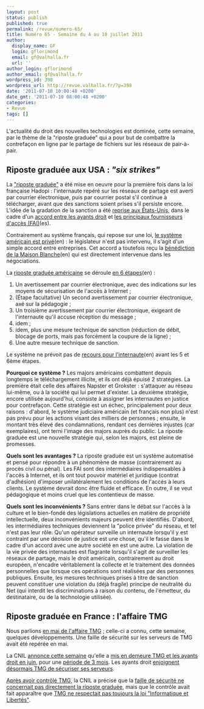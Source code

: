 ```yaml
---
layout: post
status: publish
published: true
permalink: /revue/numero-65/
title: Numéro 65 - Semaine du 4 au 10 juillet 2011
author:
  display_name: GF
  login: gflorimond
  email: gf@valhalla.fr
  url: ''
author_login: gflorimond
author_email: gf@valhalla.fr
wordpress_id: 398
wordpress_url: http://revue.valhalla.fr/?p=398
date: '2011-07-10 10:00:48 +0200'
date_gmt: '2011-07-10 08:00:48 +0200'
categories:
- Revue
tags: []
---
```

<p>L'actualité du droit des nouvelles technologies est dominée, cette semaine, par le thème de la "riposte graduée" qui a pour but de combattre la contrefaçon en ligne par le partage de fichiers sur les réseaux de pair-à-pair.</p>
<h2>Riposte graduée aux USA : <i>"six strikes"</i></h2>
<p>La <a href="http://pro.clubic.com/legislation-loi-internet/telechargement-illegal/actualite-434068-confirmation-riposte-graduee-etats-unis.html">"riposte graduée"</a> a été mise en oeuvre pour la première fois dans la loi française Hadopi : l'internaute repéré sur les réseaux de partage est averti par courrier électronique, puis par courrier postal s'il continue à télécharger, avant que des sanctions soient prises s'il persiste encore. L'idée de la gradation de la sanction a été <a href="http://www.silicon.fr/lindustrie-culturelle-americaine-fait-sa-hadopi-55891.html">reprise aux États-Unis</a>, dans le cadre d'un <a href="http://www.zdnet.fr/actualites/riposte-graduee-les-principaux-fai-americains-en-policiers-du-copyright-39762348.htm">accord entre les ayants droit</a> et <a href="http://www.elpais.com/articulo/tecnologia/mayores/companias/telefonia/EE/UU/penalizaran/piratas/reincidentes/elpeputec/20110707elpeputec_7/Tes">les principaux fournisseurs d'accès (FAI)</a><span class="lang">(es)</span>.</p>
<p>Contrairement au système français, qui repose sur une loi, <a href="http://www.nytimes.com/2011/07/08/technology/to-slow-piracy-internet-providers-ready-penalties.html">le système américain est privé</a><span class="lang">(en)</span> : le législateur n'est pas intervenu, il s'agit d'un simple accord entre entreprises. Cet accord a toutefois reçu la <a href="http://arstechnica.com/tech-policy/news/2011/07/white-house-we-win-the-future-by-making-isps-into-copyright-enforcers.ars">bénédiction de la Maison Blanche</a><span class="lang">(en)</span> qui est directement intervenue dans les négociations.</p>
<p>La <a href="http://www.pcinpact.com/actu/news/64551-riposte-graduee-hadopi-etatsunis-six-etapes.htm">riposte graduée américaine</a> se déroule <a href="http://arstechnica.com/tech-policy/news/2011/07/major-isps-agree-to-six-strikes-copyright-enforcement-plan.ars">en 6 étapes</a><span class="lang">(en)</span> :</p>
<ol>
<li />Un avertissement par courrier électronique, avec des indications sur les moyens de sécurisation de l'accès à Internet ;
<li />(Étape facultative) Un second avertissement par courrier électronique, axé sur la pédagogie ;
<li />Un troisième avertissement par courrier électronique, exigeant de l'internaute qu'il accuse réception du message ;
<li />idem ;
<li />idem, plus une mesure technique de sanction (réduction de débit, blocage de ports, mais pas forcément la coupure de la ligne) ;
<li />Une autre mesure technique de sanction.
</ol>
<p>Le système ne prévoit pas de <a href="http://arstechnica.com/tech-policy/news/2011/07/the-six-ways-you-can-appeal-the-new-copyright-alerts.ars">recours pour l'internaute</a><span class="lang">(en)</span> avant les 5 et 6ème étapes.</p>
<p><b>Pourquoi ce système ?</b> Les majors américains combattent depuis longtemps le téléchargement illicite, et ils ont déjà épuisé 2 stratégies. La première était celle des affaires Napster et Grokster : s'attaquer au réseau lui-même, ou à la société qui lui permet d'exister. La deuxième stratégie, encore utilisée aujourd'hui, consiste à assigner les internautes en justice pour contrefaçon. Cette stratégie est un échec, principalement pour deux raisons : d'abord, le système judiciaire américain (et français non plus) n'est pas prévu pour les actions visant des milliers de personnes ; ensuite, le montant très élevé des condamnations, rendant ces dernières injustes (car exemplaires), ont terni l'image des majors auprès du public. La riposte graduée est une nouvelle stratégie qui, selon les majors, est pleine de promesses.</p>
<p><b>Quels sont les avantages ?</b> La riposte graduée est un système automatisé et pensé pour répondre à un phénomène de masse (contrairement au procès civil ou pénal). Les FAI sont des intermédiaires indispensables à l'accès à Internet, et ils ont tout pouvoir matériel et juridique (contrat d'adhésion) d'imposer unilatéralement les conditions de l'accès à leurs clients. Le système devrait donc être fluide et efficace. En outre, il se veut pédagogique et moins cruel que les contentieux de masse.</p>
<p><b>Quels sont les inconvénients ?</b> Sans entrer dans le débat sur l'accès à la culture et le bien-fondé des législations actuelles en matière de propriété intellectuelle, deux inconvénients majeurs peuvent être identifiés. D'abord, les intermédiaires techniques deviennent la "police privée" du réseau, et tel n'est pas leur rôle. Qu'un opérateur surveille un internaute lorsqu'il y est contraint par une décision de justice est une chose, qu'il le fasse dans le cadre d'un accord avec une autre société en est une autre. La violation de la vie privée des internautes est flagrante lorsqu'il s'agit de surveiller les réseaux de partage, mais le droit américain, contrairement au droit européen, n'encadre véritablement la collecte et le traitement des données personnelles que lorsque ces opérations sont réalisées par des personnes publiques. Ensuite, les mesures techniques prises à titre de sanction peuvent constituer une violation du (déjà fragile) principe de neutralité du Net (qui interdit les discriminations à raison du contenu, de l'émetteur, du destinataire, ou de la technologie utilisée).</p>
<h2>Riposte graduée en France : l'affaire TMG</h2>
<p>Nous parlions <a href="http://revue.valhalla.fr/numeros/58/">en mai de l'affaire TMG</a> ; celle-ci a connu, cette semaine, quelques développements. Une faille de sécurité sur les serveurs de TMG avait été repérée en mai. </p>
<p>La CNIL <a href="http://www.numerama.com/magazine/19269-hadopi-la-cnil-met-en-demeure-tmg-et-les-ayants-droit.html">annonce cette semaine</a> qu'elle a <a href="http://www.silicon.fr/piratage-tmg-mis-en-demeure-par-la-cnil-55806.html">mis en demeure TMG et les ayants droit en juin</a>, pour une <a href="http://abonnes.lemonde.fr/technologies/article/2011/07/06/reponse-graduee-la-cnil-annonce-des-mises-en-demeure_1545620_651865.html">période de 3 mois</a>. Les ayants droit <a href="http://www.numerama.com/magazine/19285-hadopi-les-ayants-droit-enjoignent-tmg-de-mieux-securiser.html">enjoignent désormais TMG de sécuriser ses serveurs</a>.</p>
<p><a href="http://www.zdnet.fr/actualites/hadopi-l-insuffisance-de-la-securite-du-dispositif-revelee-par-la-cnil-39762288.htm#xtor=123456">Après avoir contrôlé TMG</a>, la CNIL a précisé que la <a href="http://www.cnil.fr/nc/la-cnil/actu-cnil/article/article/precisions-concernant-le-controle-tmg/">faille de sécurité ne concernait pas directement la riposte graduée</a>, mais que le contrôle avait fait apparaître que <a href="http://pro.clubic.com/legislation-loi-internet/cnil/actualite-433524-cnil-demeure-societe-tmg.html">TMG ne respectait pas toujours la loi "Informatique et Libertés"</a>.</p>
